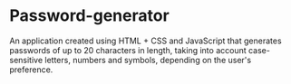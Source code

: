 # Password-generator

An application created using HTML + CSS and JavaScript that generates passwords of up to 20 characters in length, taking into account case-sensitive letters, numbers and symbols, depending on the user's preference.

